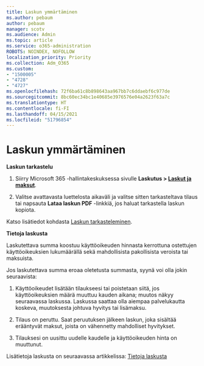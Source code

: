 ```yaml
---
title: Laskun ymmärtäminen
ms.author: pebaum
author: pebaum
manager: scotv
ms.audience: Admin
ms.topic: article
ms.service: o365-administration
ROBOTS: NOINDEX, NOFOLLOW
localization_priority: Priority
ms.collection: Adm_O365
ms.custom:
- "1500005"
- "4728"
- "4727"
ms.openlocfilehash: 72f6ba61c8b898643aa967bb7c6ddaebf6c977de
ms.sourcegitcommit: 8bc60ec34bc1e40685e3976576e04a2623f63a7c
ms.translationtype: HT
ms.contentlocale: fi-FI
ms.lasthandoff: 04/15/2021
ms.locfileid: "51796854"
---
```

# <a name="understand-your-bill"></a>Laskun ymmärtäminen

**Laskun tarkastelu**

1. Siirry Microsoft 365 -hallintakeskuksessa sivulle **Laskutus > [Laskut ja maksut](https://go.microsoft.com/fwlink/p/?linkid=848039)**.

2. Valitse avattavasta luettelosta aikaväli ja valitse sitten tarkasteltava tilaus tai napsauta **Lataa laskun PDF** -linkkiä, jos haluat tarkastella laskun kopiota.

Katso lisätiedot kohdasta [Laskun tarkasteleminen](https://docs.microsoft.com/microsoft-365/commerce/billing-and-payments/view-your-bill-or-invoice).

**Tietoja laskusta**

Laskutettava summa koostuu käyttöoikeuden hinnasta kerrottuna ostettujen käyttöoikeuksien lukumäärällä sekä mahdollisista pakollisista veroista tai maksuista.

Jos laskutettava summa eroaa oletetusta summasta, syynä voi olla jokin seuraavista:

1. Käyttöoikeudet lisätään tilaukseesi tai poistetaan siitä, jos käyttöoikeuksien määrä muuttuu kauden aikana; muutos näkyy seuraavassa laskussa.  Laskussa saattaa olla aiempaa palvelukautta koskeva, muutoksesta johtuva hyvitys tai lisämaksu.

2. Tilaus on peruttu.  Saat peruutuksen jälkeen laskun, joka sisältää erääntyvät maksut, joista on vähennetty mahdolliset hyvitykset.

3. Tilauksesi on uusittu uudelle kaudelle ja käyttöoikeuden hinta on muuttunut.  

Lisätietoja laskusta on seuraavassa artikkelissa: [Tietoja laskusta](https://support.office.com/article/Understand-your-invoice-for-Office-365-for-business-0724b428-fb59-4962-8c37-6674166d7507)
